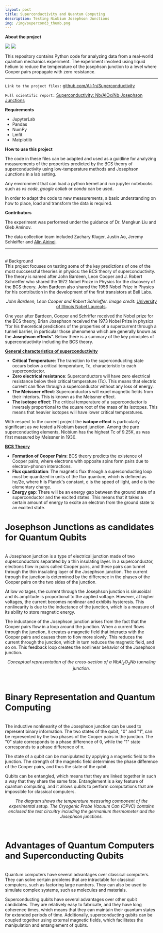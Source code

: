 ```yaml
---
layout: post
title: Superconductivity and Quantum Computing
description: Testing Niobium Josephson Junctions 
img: /img/supercond3_thumb.png
---
```


**About the project**

![](/img/python_icon.png) ![](/img/jupyter_icon.png)

This repository contains Python code for analyzing data from a real-world quantum mechanics experiment. The experiment involved using liquid helium to reduce the temperature of the josephson junction to a level where Cooper pairs propagate with zero resistance. 

---

`Link to the project files:` <a href="https://github.com/Al-1n/Superconductivity">github.com/Al-1n/Superconductivity</a> 

`Full scientific report:`  <a href="https://github.com/Al-1n/Superconductivity/blob/main/Superconductivity.pdf">Superconductivity: Nb/AlOx/Nb Josephson Junctions</a>

**Requirements**
* JupyterLab
* Pandas
* NumPy
* Lmfit
* Matplotlib

**How to use this project**

The code in these files can be adapted and used as a guidline for analyzing measurements of the properties predicted by the BCS theory of superconductivity using low-temperature methods and Josephson Junctions in a lab setting. 

Any environment that can load a python kernel and run jupyter notebooks such as *vs code*, *google collab* or *conda* can be used.

In order to adapt the code to new measurements, a basic understanding on how to place, load and transform the data is required. 

**Contributors**

The experiment was performed under the guidance of Dr. Mengkun Liu and Gleb Aminov.

The data collection team included Zachary Kluger, Justin Ao, Jeremy Schleiffer and <a href="https://www.linkedin.com/in/alin-airinei/">Alin Airinei</a>. 

---
<br/>
# Background

<br/>     
This project focuses on testing some of the key predictions of one of the most succsessful  theories in physics: the BCS theory of superconductivity. The theory is named after John Bardeen, Leon Cooper and J. Robert Schrieffer who shared the 1972 Nobel Proze in Physics for the discovery of the BCS theory. John Bardeen also shared the 1956 Nobel Prize in Physics for his contribution in the development of the first transistors at Bell Labs.   

<p align="center" width="100%">
  <img src="/img/BCS.png" alt=""><br/>
  <em>John Bardeen, Leon Cooper and Robert Schrieffer. Image credit:</em> <a href='https://physics.illinois.edu/people/nobel-laureates'>University of Illinois Nobel Laureats</a>.
</p>


One year after Bardeen, Cooper and Schriffer received the Nobel prize for the BCS theory, Brian Josephson received the 1973 Nobel Prize in physics "for his theoretical predictions of the properties of a supercurrent through a tunnel barrier, in particular those phenomena which are generally known as the **Josephson effects**". Below there is a summary of the key principles of superconductivity including the BCS theory. 

**<ins>General characteristics of superconductivity</ins>**
* **Critical Temperature**: The transition to the superconducting state occurs below a critical temperature, Tc, characteristic to each superconductor.
* **Zero electrical resistance**: Superconductors will have zero electrical resistance below their critical temperature (Tc). This means that electric current can flow through a superconductor without any loss of energy.
* **The Meissner effect**: Superconductors will expel magnetic fields from their interiors. This is known as the Meissner effect.
* **The isotope effect**: The critical temperature of a superconductor is inversely proportional to the square root of the mass of its isotopes. This means that heavier isotopes will have lower critical temperatures. 

With respect to the current project the **isotope effect** is particularly significant as we tested a Niobium based junction. Among the pure superconducting elements, Niobium has the highest Tc of 9.25K, as was first measured by Meissner in 1930.

<ins>**BCS Theory**</ins>
* **Formation of Cooper Pairs**: BCS theory predicts the existence of Cooper pairs, where electrons with opposite spins form pairs due to electron-phonon interactions.
* **Flux quantization**: The magnetic flux through a superconducting loop must be quantized in units of the flux quantum, which is defined as hc/2e, where h is Planck's constant, c is the speed of light, and e is the elementary charge.
* **Energy gap**: There will be an energy gap between the ground state of a superconductor and the excited states. This means that it takes a certain amount of energy to excite an electron from the ground state to an excited state.


# Josephson Junctions as candidates for Quantum Qubits 

<br/>
A Josephson junction is a type of electrical junction made of two superconductors separated by a thin insulating layer. In a superconductor, electrons flow in pairs called Cooper pairs, and these pairs can tunnel through the thin insulating layer of the Josephson junction. The current through the junction is determined by the difference in the phases of the Cooper pairs on the two sides of the junction.

At low voltages, the current through the Josephson junction is sinusoidal and its amplitude is proportional to the applied voltage. However, at higher voltages, the current becomes nonlinear and exhibits hysteresis. This nonlinearity is due to the inductance of the junction, which is a measure of its ability to store magnetic energy.

The inductance of the Josephson junction arises from the fact that the Cooper pairs flow in a loop around the junction. When a current flows through the junction, it creates a magnetic field that interacts with the Cooper pairs and causes them to flow more slowly. This reduces the current through the junction, which in turn reduces the magnetic field, and so on. This feedback loop creates the nonlinear behavior of the Josephson junction.  


<p align="center" width="100%">
  <img src="/img/junction.png" alt=""><br/>
  <em>Conceptual representation of the cross-section of a NbAl<sub>2</sub>O<sub>3</sub>Nb tunneling junction.</em> 
</p>
<br/>  

# Binary Representation and Quantum Computing 

<br/> 
The inductive nonlinearity of the Josephson junction can be used to represent binary information. The two states of the qubit, "0" and "1", can be represented by the two phases of the Cooper pairs in the junction. The "0" state corresponds to a phase difference of 0, while the "1" state corresponds to a phase difference of π.

The state of a qubit can be manipulated by applying a magnetic field to the junction. The strength of the magnetic field determines the phase difference of the Cooper pairs, and thus the state of the qubit.

Qubits can be entangled, which means that they are linked together in such a way that they share the same fate. Entanglement is a key feature of quantum computing, and it allows qubits to perform computations that are impossible for classical computers.


<p align="center" width="100%">
  <img src="/img/temp_circ.png" alt=""><br/>
  <em>The diagram shows the temperature measuring component of the experimental setup. The Cryogenic Probe Vacuum Can (CPVC) contains enclosed the test circuitry including the germanium thermometer and the Josephson junctions. </em> 
</p>
<br/>       

# Advantages of Quantum Computers and Superconducting Qubits

<br/>
Quantum computers have several advantages over classical computers. They can solve certain problems that are intractable for classical computers, such as factoring large numbers. They can also be used to simulate complex systems, such as molecules and materials.

Superconducting qubits have several advantages over other qubit candidates. They are relatively easy to fabricate, and they have long coherence times, which means that they can maintain their quantum states for extended periods of time. Additionally, superconducting qubits can be coupled together using external magnetic fields, which facilitates the manipulation and entanglement of qubits.

<br/><br/><br/>

